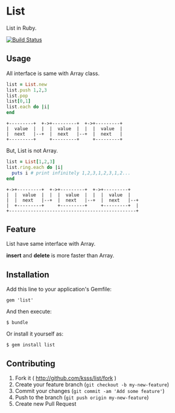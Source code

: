 # List

List in Ruby.

[![Build Status](https://travis-ci.org/ksss/list.png?branch=master)](https://travis-ci.org/ksss/list)

## Usage

All interface is same with Array class.

```ruby
list = List.new
list.push 1,2,3
list.pop
list[0,1]
list.each do |i|
end
```

    +---------+  +->+---------+  +->+---------+
    |  value  |  |  |  value  |  |  |  value  |
    |  next   |--+  |  next   |--+  |  next   |
    +---------+     +---------+     +---------+

But, List is not Array.

```ruby
list = List[1,2,3]
list.ring.each do |i|
  puts i # print infinitely 1,2,3,1,2,3,1,2...
end
```

    +->+---------+  +->+---------+  +->+---------+
    |  |  value  |  |  |  value  |  |  |  value  |
    |  |  next   |--+  |  next   |--+  |  next   |--+
    |  +---------+     +---------+     +---------+  |
    +-----------------------------------------------+

## Feature

List have same interface with Array.

**insert** and **delete** is more faster than Array.

## Installation

Add this line to your application's Gemfile:

    gem 'list'

And then execute:

    $ bundle

Or install it yourself as:

    $ gem install list

## Contributing

1. Fork it ( http://github.com/ksss/list/fork )
2. Create your feature branch (`git checkout -b my-new-feature`)
3. Commit your changes (`git commit -am 'Add some feature'`)
4. Push to the branch (`git push origin my-new-feature`)
5. Create new Pull Request
